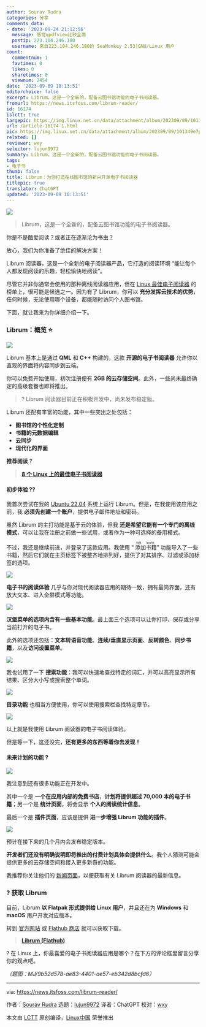 ```yaml
---
author: Sourav Rudra
categories: 分享
comments_data:
- date: '2023-09-24 21:12:56'
  message: 感觉qpdfview比较全面
  postip: 223.104.246.180
  username: 来自223.104.246.180的 SeaMonkey 2.53|GNU/Linux 用户
count:
  commentnum: 1
  favtimes: 0
  likes: 0
  sharetimes: 0
  viewnum: 2454
date: '2023-09-09 10:13:51'
editorchoice: false
excerpt: Librum，这是一个全新的，配备云图书馆功能的电子书阅读器。
fromurl: https://news.itsfoss.com/librum-reader/
id: 16174
islctt: true
largepic: https://img.linux.net.cn/data/attachment/album/202309/09/101349e7p0wko0b64pjs0o.jpg
url: /article-16174-1.html
pic: https://img.linux.net.cn/data/attachment/album/202309/09/101349e7p0wko0b64pjs0o.jpg.thumb.jpg
related: []
reviewer: wxy
selector: lujun9972
summary: Librum，这是一个全新的，配备云图书馆功能的电子书阅读器。
tags:
- 电子书
thumb: false
title: Librum：为你打造在线图书馆的新兴开源电子书阅读器
titlepic: true
translator: ChatGPT
updated: '2023-09-09 10:13:51'
---
```


![](https://img.linux.net.cn/data/attachment/album/202309/09/101349e7p0wko0b64pjs0o.jpg)



> 
> Librum，这是一个全新的，配备云图书馆功能的电子书阅读器。
> 
> 
> 


你是不是酷爱阅读？或者正在逐渐沦为书虫？


放心，我们为你准备了绝佳的解决方案！


Librum 阅读器，这是一个全新的电子阅读器产品，它打造的阅读环境 “能让每个人都发现阅读的乐趣，轻松愉快地阅读”。


尽管它并非你通常会使用的那种离线阅读器应用，但在 [Linux 最佳电子阅读器](https://itsfoss.com/best-ebook-readers-linux/) 的榜单上，很可能是候选之一。因为有了 Librum，你可以 **充分发挥云技术的优势**，任何时候，无论使用哪个设备，都能随时访问个人图书馆。


下面，就让我来为你详细介绍一下。


### Librum：概览 ⭐


![](https://img.linux.net.cn/data/attachment/album/202309/09/101351m26u0i6y07djbj0u.png)


Librum 基本上是通过 **QML** 和 **C++** 构建的，这款 **开源的电子书阅读器** 允许你以直观的界面将内容同步到云端。


你可以免费开始使用，初次注册便有 **2GB 的云存储空间**。此外，一些尚未最终确定的高级套餐也即将推出。



> 
> ? Librum 阅读器目前正在积极开发中，尚未发布稳定版。
> 
> 
> 


Librum 还配有丰富的功能，其中一些突出之处包括：


* **图书馆的个性化定制**
* **书籍的元数据编辑**
* **云同步**
* **现代化的界面**


**推荐阅读** ?



> 
> **[8 个 Linux 上的最佳电子书阅读器](https://itsfoss.com/best-ebook-readers-linux/)**
> 
> 
> 


#### 初步体验 ?‍?


我首次尝试在我的 [Ubuntu 22.04](https://news.itsfoss.com/ubuntu-22-04-release/) 系统上运行 Librum。但是，在我使用该应用之前，我 **必须先创建一个账户**，提供电子邮件地址和密码。


虽然 Librum 的主打功能是基于云的体验，但我 **还是希望它能有一个专门的离线模式**，可以让我在注册之前做一些试用，或者作为一种可选择的备用模式。


不过，我还是继续前进，并登录了这款应用。我使用 “<ruby> 添加书籍 <rt>  Add books </rt></ruby>” 功能导入了一些书籍，然后它们就在主页标签下被整齐地排列好，提供了对其排序、过滤或添加标签的选项。


![](https://img.linux.net.cn/data/attachment/album/202309/09/101352zvv2y66vii3dnxkx.png)


**电子书的阅读体验** 几乎与你对现代阅读器应用的期待一致，拥有最简界面，还有放大文本、进入全屏模式等功能。


![](https://img.linux.net.cn/data/attachment/album/202309/09/101352efvg0g1y23ogze0z.png)


**汉堡菜单的选项内含有一些基本功能**。最上面三个选项可以让你打印、保存或分享当前打开的电子书。


此外的选项还包括：**文本转语音功能**、**连续/垂直显示页面**、**反转颜色**、**同步书籍**，以及**访问设置菜单**。


![](https://img.linux.net.cn/data/attachment/album/202309/09/101353q8g3b8vf83lgmfb8.png)


我也试用了一下 **搜索功能**：我可以快速地查找特定的词汇，并可以高亮显示所有结果、区分大小写或搜索整个单词。


![](https://img.linux.net.cn/data/attachment/album/202309/09/101353xff6jnjqqo6mtfzv.png)


**目录功能** 也相当方便使用，你可以使用搜索栏查找特定章节。


![](https://img.linux.net.cn/data/attachment/album/202309/09/101354o2zpbs60wd791q2w.png)


以上就是我使用 Librum 阅读器的电子书阅读体验。


但是等一下，这还没完，**还有更多的东西等着你去发现！**


#### 未来计划的功能 ?


![](https://img.linux.net.cn/data/attachment/album/202309/09/101354uoj0ysus1o48ss4p.png)


我注意到还有很多功能正在开发中。


其中一个是 **一个在应用内部的免费书店**，**计划将提供超过 70,000 本的电子书籍**；另一个是 **统计页面**，将会显示 **个人的阅读统计信息**。


最后一个是 **插件页面**，应该是提供 **进一步增强 Librum 功能的插件**。


![](https://img.linux.net.cn/data/attachment/album/202309/09/101355v39jzt3bnw96jinj.png)


预计在接下来的几个月内会发布稳定版本。


**开发者们还没有明确说明即将推出的付费计划具体会提供什么**。我个人猜测可能会提供更多的云存储空间和接入更多新奇的功能。


我推荐你关注他们的 [新闻页面](https://librumreader.com/news)，以便获取有关 Librum 阅读器的最新信息。


### ? 获取 Librum


目前，Librum **以 Flatpak 形式提供给 Linux 用户**，并且还在为 **Windows** 和 **macOS** 用户开发对应版本。


转到 [官方网站](https://librumreader.com/) 或 [Flathub 商店](https://flathub.org/apps/com.librumreader.librum) 就可以获取下载。



> 
> **[Librum (Flathub)](https://flathub.org/apps/com.librumreader.librum)**
> 
> 
> 


? 在 Linux 上，你最喜爱的电子书阅读器应用是哪个？在下方的评论框里留言分享你的观点吧。


*（题图：MJ/9b52d578-ae83-4401-ae57-eb342d8bcfd6）*




---


via: <https://news.itsfoss.com/librum-reader/>


作者：[Sourav Rudra](https://news.itsfoss.com/author/sourav/) 选题：[lujun9972](https://github.com/lujun9972) 译者：ChatGPT 校对：[wxy](https://github.com/wxy)


本文由 [LCTT](https://github.com/LCTT/TranslateProject) 原创编译，[Linux中国](https://linux.cn/) 荣誉推出